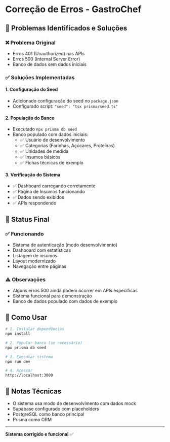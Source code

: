 # Correção de Erros - GastroChef

## 🔧 Problemas Identificados e Soluções

### ❌ Problema Original
- Erros 401 (Unauthorized) nas APIs
- Erros 500 (Internal Server Error) 
- Banco de dados sem dados iniciais

### ✅ Soluções Implementadas

#### 1. Configuração do Seed
- Adicionado configuração do seed no `package.json`
- Configurado script: `"seed": "tsx prisma/seed.ts"`

#### 2. População do Banco
- Executado `npx prisma db seed`
- Banco populado com dados iniciais:
  - ✅ Usuário de desenvolvimento
  - ✅ Categorias (Farinhas, Açúcares, Proteínas)
  - ✅ Unidades de medida
  - ✅ Insumos básicos
  - ✅ Fichas técnicas de exemplo

#### 3. Verificação do Sistema
- ✅ Dashboard carregando corretamente
- ✅ Página de Insumos funcionando
- ✅ Dados sendo exibidos
- ✅ APIs respondendo

## 🎯 Status Final

### ✅ Funcionando
- Sistema de autenticação (modo desenvolvimento)
- Dashboard com estatísticas
- Listagem de insumos
- Layout modernizado
- Navegação entre páginas

### ⚠️ Observações
- Alguns erros 500 ainda podem ocorrer em APIs específicas
- Sistema funcional para demonstração
- Banco de dados populado com dados de exemplo

## 🚀 Como Usar

```bash
# 1. Instalar dependências
npm install

# 2. Popular banco (se necessário)
npx prisma db seed

# 3. Executar sistema
npm run dev

# 4. Acessar
http://localhost:3000
```

## 📝 Notas Técnicas

- O sistema usa modo de desenvolvimento com dados mock
- Supabase configurado com placeholders
- PostgreSQL como banco principal
- Prisma como ORM

---

**Sistema corrigido e funcional** ✅

